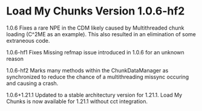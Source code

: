 # Load My Chunks Version 1.0.6-hf2

1.0.6
Fixes a rare NPE in the CDM likely caused by Multithreaded chunk loading (C^2ME as an example).
This also resulted in an elimination of some extraneous code.

1.0.6-hf1
Fixes Missing refmap issue introduced in 1.0.6 for an unknown reason

1.0.6-hf2
Marks many methods within the ChunkDataManager as synchronized to reduce the chance of a multithreading missync occuring and causing a crash.

1.0.6+1.21.1
Updated to a stable architectury version for 1.21.1. Load My Chunks is now available for 1.21.1 without cct integration.